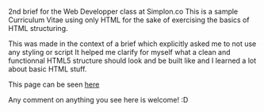 2nd brief for the Web Developper class at Simplon.co
This is a sample Curriculum Vitae using only HTML for the sake of exercising the basics of HTML structuring.

This was made in the context of a brief which explicitly asked me to not use any styling or script
It helped me clarify for myself what a clean and functionnal HTML5 structure should look and be built like and I learned a lot about basic HTML stuff.

This page can be seen [here](https://tyc45.github.io/brief-cv/)

Any comment on anything you see here is welcome! :D
